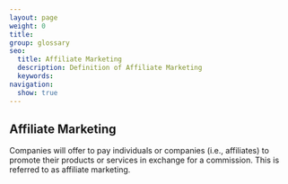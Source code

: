 ```yaml
---
layout: page
weight: 0
title: 
group: glossary
seo:
  title: Affiliate Marketing
  description: Definition of Affiliate Marketing
  keywords: 
navigation:
  show: true
---
```




## Affiliate Marketing

Companies will offer to pay individuals or companies (i.e., affiliates) to promote their products or services in exchange for a commission. This is referred to as affiliate marketing.

